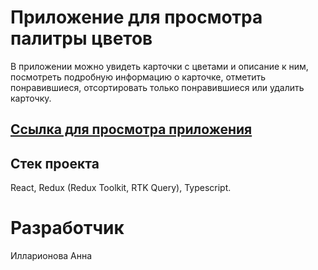 # Приложение для просмотра палитры цветов

В приложении можно увидеть карточки с цветами и описание к ним, посмотреть подробную информацию о карточке, отметить понравившиеся, отсортировать только понравившиеся или удалить карточку.

## [Ссылка для просмотра приложения](https://card-album.netlify.app)

## Стек проекта

React, Redux (Redux Toolkit, RTK Query), Typescript.

# Разработчик

Илларионова Анна


